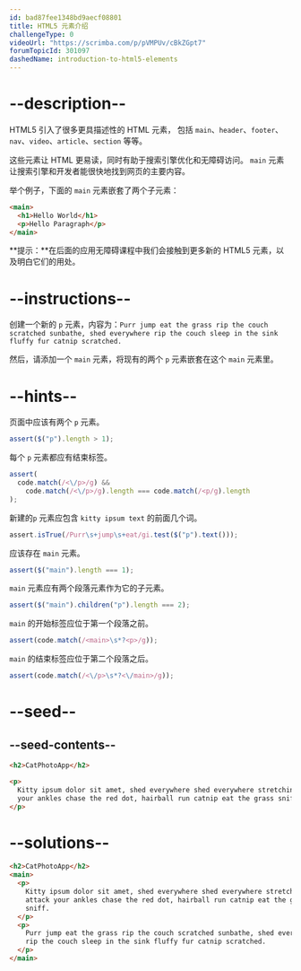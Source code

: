 ```yaml
---
id: bad87fee1348bd9aecf08801
title: HTML5 元素介绍
challengeType: 0
videoUrl: "https://scrimba.com/p/pVMPUv/cBkZGpt7"
forumTopicId: 301097
dashedName: introduction-to-html5-elements
---
```


# --description--

HTML5 引入了很多更具描述性的 HTML 元素， 包括 `main`、`header`、`footer`、`nav`、`video`、`article`、`section` 等等。

这些元素让 HTML 更易读，同时有助于搜索引擎优化和无障碍访问。 `main` 元素让搜索引擎和开发者能很快地找到网页的主要内容。

举个例子，下面的 `main` 元素嵌套了两个子元素：

```html
<main>
  <h1>Hello World</h1>
  <p>Hello Paragraph</p>
</main>
```

**提示：**在后面的应用无障碍课程中我们会接触到更多新的 HTML5 元素，以及明白它们的用处。

# --instructions--

创建一个新的 `p` 元素，内容为：`Purr jump eat the grass rip the couch scratched sunbathe, shed everywhere rip the couch sleep in the sink fluffy fur catnip scratched.`

然后，请添加一个 `main` 元素，将现有的两个 `p` 元素嵌套在这个 `main` 元素里。

# --hints--

页面中应该有两个 `p` 元素。

```js
assert($("p").length > 1);
```

每个 `p` 元素都应有结束标签。

```js
assert(
  code.match(/<\/p>/g) &&
    code.match(/<\/p>/g).length === code.match(/<p/g).length
);
```

新建的`p` 元素应包含 `kitty ipsum text` 的前面几个词。

```js
assert.isTrue(/Purr\s+jump\s+eat/gi.test($("p").text()));
```

应该存在 `main` 元素。

```js
assert($("main").length === 1);
```

`main` 元素应有两个段落元素作为它的子元素。

```js
assert($("main").children("p").length === 2);
```

`main` 的开始标签应位于第一个段落之前。

```js
assert(code.match(/<main>\s*?<p>/g));
```

`main` 的结束标签应位于第二个段落之后。

```js
assert(code.match(/<\/p>\s*?<\/main>/g));
```

# --seed--

## --seed-contents--

```html
<h2>CatPhotoApp</h2>

<p>
  Kitty ipsum dolor sit amet, shed everywhere shed everywhere stretching attack
  your ankles chase the red dot, hairball run catnip eat the grass sniff.
</p>
```

# --solutions--

```html
<h2>CatPhotoApp</h2>
<main>
  <p>
    Kitty ipsum dolor sit amet, shed everywhere shed everywhere stretching
    attack your ankles chase the red dot, hairball run catnip eat the grass
    sniff.
  </p>
  <p>
    Purr jump eat the grass rip the couch scratched sunbathe, shed everywhere
    rip the couch sleep in the sink fluffy fur catnip scratched.
  </p>
</main>
```
